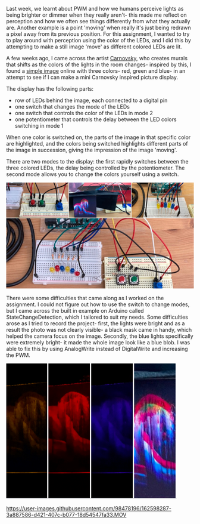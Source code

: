 Last week, we learnt about PWM and how we humans perceive lights as being brighter or dimmer when they really aren't- this made me reflect on perception and how we often see things differently from what they actually are. Another example is a point 'moving' when really it's just being redrawn a pixel away from its previous position. For this assignment, I wanted to try to play around with perception using the color of the LEDs, and I did this by attempting to make a still image 'move' as different colored LEDs are lit.

A few weeks ago, I came across the artist [Carnovsky](https://www.carnovsky.com/RGB.htm), who creates murals that shifts as the colors of the lights in the room changes- inspired by this, I found a [simple image](https://shortcut-art.de/wp-content/uploads/2019/01/nude_rgb-1024x707.jpg) online with three colors- red, green and blue- in an attempt to see if I can make a mini Carnovsky inspired picture display. 

The display has the following parts:
- row of LEDs behind the image, each connected to a digital pin
- one switch that changes the mode of the LEDs
- one switch that controls the color of the LEDs in mode 2
- one potentiometer that controls the delay between the LED colors switching in mode 1

When one color is switched on, the parts of the image in that specific color are highlighted, and the colors being switched highlights different parts of the image in succession, giving the impression of the image 'moving'. 

There are two modes to the display: the first rapidly switches between the three colored LEDs, the delay being controlled by the potentiometer. The second mode allows you to change the colors yourself using a switch.

![](photo.jpg) 

There were some difficulties that came along as I worked on the assignment. I could not figure out how to use the switch to change modes, but I came across the built in example on Arduino called StateChangeDetection, which I tailored to suit my needs. Some difficulties arose as I tried to record the project- first, the lights were bright and as a result the photo was not clearly visible- a black mask came in handy, which helped the camera focus on the image. Secondly, the blue lights specifically were extremely bright- it made the whole image look like a blue blob. I was able to fix this by using AnalogWrite instead of DigitalWrite and increasing the PWM.

![](display.png) 

https://user-images.githubusercontent.com/98478196/162598287-3a887586-d421-407c-b077-18d54547fa33.MOV


